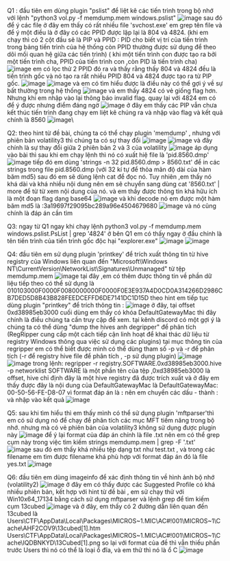 Q1 :
đầu tiên em dùng plugin "pslist" để liệt kê các tiến trình trong bộ nhớ với lệnh "python3 vol.py -f memdump.mem windows.pslist"
![image](https://github.com/Ahitriko/Training-CTF/assets/151734752/baefc00a-4a95-4829-b191-48826c0bb995) 
sau đó để ý các file ở đây em thấy có rất nhiều file 'svchost.exe'
em grep tên file và để ý một điều là ở đây có các PPID được lặp lại là 804 và 4824.
(khi em chạy thì có 2 cột đầu sẽ là PIP và PPID : PID cho biết vị trí của tiến trình trong bảng tiến trình của hệ thống còn PPID thường được sử dụng để theo dõi mối quan hệ giữa các tiến trình)
( khi một tiến trình con được tạo ra bởi một tiến trình cha, PPID của tiến trình con ,còn PID là tiến trình cha)
![image](https://github.com/Ahitriko/Training-CTF/assets/151734752/7a6d2ccc-84fc-43b9-9e30-b3314c43bbc5)
em có lọc thử 2 PPID đó ra và thấy rằng thấy 804 và 4824 đều là tiến trình gốc và nó tạo ra rất nhiều PPID 804 và 4824 được tạo ra từ PIP gốc.
![image](https://github.com/Ahitriko/Training-CTF/assets/151734752/349149a9-69d3-44fe-9252-76bec1549498)
![image](https://github.com/Ahitriko/Training-CTF/assets/151734752/bae60d3f-c280-4b98-bbd6-24e72845f4b1)
và em có tìm hiểu được là điều này có thể gợi ý về sự bất thường trong hệ thống
![image](https://github.com/Ahitriko/Training-CTF/assets/151734752/eae2dc80-31ed-482b-8335-bfb3275bb72e)
và em thấy 4824 có vẻ giống flag hơn. Nhưng khi em nhập vào lại thông báo invalid flag.
quay lại với 4824 em có để ý được nhưng điểm đáng ngờ
![image](https://github.com/Ahitriko/Training-CTF/assets/151734752/3cb905d0-0898-4399-940b-61b81331a3d6)
ở đây em thấy các PIP vẫn chưa kết thúc tiến trình đang chạy
em liệt kê chúng ra và nhập vào flag và kết quả chính là 8560
![image](https://github.com/Ahitriko/Training-CTF/assets/151734752/da0e3919-0a8c-4791-a326-604aa213356e)\

Q2:
theo hint từ đề bài, chúng ta có thể chạy plugin 'memdump' , nhưng với phiên bản volatility3 thì chúng ta có sự thay đổi
![image](https://github.com/Ahitriko/Training-CTF/assets/151734752/25880ce9-bcff-4a6d-957f-80ba6b4cba8b)
![image](https://github.com/Ahitriko/Training-CTF/assets/151734752/188c74d7-2bd7-498b-a5d4-220c6e30c623)
và đây chính là sự thay đổi giữa 2 phiên bản 2 và 3 của volatility
![image](https://github.com/Ahitriko/Training-CTF/assets/151734752/3bfd95a8-99bb-4edb-84ee-17a6833518e0)
áp dụng vào bài thì sau khi em chạy lệnh thì nó có xuất hiệ file là 'pid.8560.dmp'
![image](https://github.com/Ahitriko/Training-CTF/assets/151734752/8c7364ca-2949-45c8-8c49-069f6ee40d78)
tiếp đó em dùng 'strings -n 32 pid.8560.dmp > 8560.txt' để in các strings trong file pid.8560.dmp (với 32 kí tự để thỏa mãn độ dài của hàm băm md5)
sau đó em sẽ dùng lệnh cat để đọc nó. Tuy nhiên ,em thấy nó khá dài và khá nhiều nội dung
nên em sẽ chuyển sang dùng cat '8560.txt' | more để từ từ xem nội dung của nó.
và em thấy được thông tin khá hữu ích là một đoạn flag dạng base64
![image](https://github.com/Ahitriko/Training-CTF/assets/151734752/2cec7e2e-e74b-48ae-931b-ba25a473bf93)
và khi decode nó em được một hàm băm md5 là :3a19697f29095bc289a96e4504679680
![image](https://github.com/Ahitriko/Training-CTF/assets/151734752/4ebd86ae-cac9-4bad-9c8e-16469af6ef7c)
và nó cũng chính là đáp án cần tìm

Q3:
ngay từ Q1 ngay khi chạy lệnh python3 vol.py -f memdump.mem  windows.pslist.PsList | grep '4824' ở bên Q1
em có thấy ngay ở đầu chính là tên tiến trình của tiến trình gốc độc hại "explorer.exe"
![image](https://github.com/Ahitriko/Training-CTF/assets/151734752/e949f114-f0d2-4400-88fd-7f25ea3c7054)
![image](https://github.com/Ahitriko/Training-CTF/assets/151734752/6b89c337-4274-436d-8389-44eed497bc4e)

Q4:
đầu tiên em sử dụng plugin 'printkey' để trích xuất thông tin từ hive registry của Windows liên quan đến  "Microsoft\Windows NT\CurrentVersion\NetworkList\Signatures\Unmanaged" từ tệp memdump.mem
![image](https://github.com/Ahitriko/Training-CTF/assets/151734752/bccac118-94ad-4f90-a376-42aca1d9b1f3)
tại đây ,em có thêm được thông tin về phần dữ liệu tiếp theo có thể sử dụng là 010103000F0000F0080000000F0000F0E3E937A4D0CD0A314266D2986CB7DED5D8B43B828FEEDCEFFD6DE7141DC1D15D
theo hint em tiếp tục dùng plugin "printkey" để trích thông tin :
![image](https://github.com/Ahitriko/Training-CTF/assets/151734752/2e0da2ab-6085-45d0-a507-13cb5078e015)
ở đây, tại offset 0xd38985eb3000 cuối dùng em thấy có khóa DefaultGatewayMac thì đây chính là điều chúng ta cần truy cập để xem.
tại kênh discord có một gợi ý là chúng ta có thể dùng "dump the hives anh degripper" để phân tích 
(RegRipper cung cấp một cách tiếp cận linh hoạt để khai thác dữ liệu từ registry Windows thông qua việc sử dụng các plugins)
tại mục thông tin của regripper em có thể biết được mình có thể dùng tham số -p và -r để phân tích 
(-r để registry hive file để phân tích , -p sử dụng plugin)
![image](https://github.com/Ahitriko/Training-CTF/assets/151734752/87af594f-7d56-44af-a9b6-5fb1429e6053)
![image](https://github.com/Ahitriko/Training-CTF/assets/151734752/c2086046-52a1-42fe-85b0-da63006a8506)
trong lệnh: regripper -r registry.SOFTWARE.0xd38985eb3000.hive -p networklist
SOFTWARE là một phần tên của tệp ,0xd38985eb3000 là offset, hive chỉ định đây là một hive registry đã được trích xuất
và ở đây em thấy được đây là nội dung của DefaultGatewayMac là DefaultGatewayMac: 00-50-56-FE-D8-07
vì format đáp án là **:** nên em chuyển các dấu - thành : và nhập vào kết quả
![image](https://github.com/Ahitriko/Training-CTF/assets/151734752/9657d54a-fd5c-494d-91ca-006c775c2dae)


Q5:
sau khi tìm hiểu thì em thấy mình có thể sử dụng plugin 'mftparser'thì em có sử dụng nó để chạy để phân tích các mục MFT tiềm năng trong bộ nhớ. 
nhưng mà có vẻ phiên bản của volatility3 không sử dụng được plugin này
![image](https://github.com/Ahitriko/Training-CTF/assets/151734752/8944b993-764f-4371-bdbb-555188215c02)
để ý lại format của đáp án chính là file .txt nên em có thể grep cụm này trong việc tìm kiếm
strings memdump.mem | grep -F '.txt'  
![image](https://github.com/Ahitriko/Training-CTF/assets/151734752/9e94c5d0-ae62-48f6-bfde-10d342b6a3b7)
sau đó em thấy khá nhiều tệp dạng txt như test.txt , và trong các filename em tìm được filename khá phù hợp với format đáp án
đó là file yes.txt
![image](https://github.com/Ahitriko/Training-CTF/assets/151734752/4ecdd086-d740-46a6-982f-890d1283e67e)

Q6:
đầu tiên em dùng imageinfo để xác định thông tin về hình ảnh bộ nhớ (volatility2)
![image](https://github.com/Ahitriko/Training-CTF/assets/151734752/ef7b2623-f7b7-4fad-b125-6bbfcb82f039)
ở đây em có thấy được các Suggested Profile có khá nhiều phiên bản, kết hợp với hint từ đề bài , em sử chạy thử với Win10x64_17134
bằng cách sử dụng mftparser và lệnh grep để tìm kiếm cụm 13cubed
![image](https://github.com/Ahitriko/Training-CTF/assets/151734752/f5fc7287-a3f5-4706-bdf1-6d52a8383d2e)
 và ở đây, em thấy có 2 đường dẫn liên quan đến 13cubed là 
 Users\CTF\AppData\Local\Packages\MICROS~1.MIC\AC\#!001\MICROS~1\Cache\AHF2COV9\13cubed[1].htm
  Users\CTF\AppData\Local\Packages\MICROS~1.MIC\AC\#!001\MICROS~1\Cache\IQDBNKYD\13Cubed[1].png
so lại với format của đề thì vẫn thiếu phần trước Users thì nó có thể là loại ổ đĩa, và em thử thì nó là ổ C
![image](https://github.com/Ahitriko/Training-CTF/assets/151734752/c3bff22f-e1a3-4fe8-aa0d-0ed15813659a)



